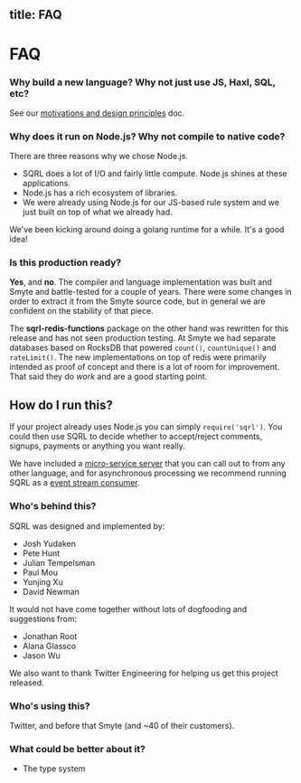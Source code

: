 ## title: FAQ

# FAQ

### Why build a new language? Why not just use JS, Haxl, SQL, etc?

See our [motivations and design principles](motivation.html) doc.

### Why does it run on Node.js? Why not compile to native code?

There are three reasons why we chose Node.js.

- SQRL does a lot of I/O and fairly little compute. Node.js shines at these applications.
- Node.js has a rich ecosystem of libraries.
- We were already using Node.js for our JS-based rule system and we just built on top of what we already had.

We've been kicking around doing a golang runtime for a while. It's a good idea!

### Is this production ready?

**Yes**, and **no**. The compiler and language implementation was built and Smyte and battle-tested for a couple of years. There were some changes in order to extract it from the Smyte source code, but in general we are confident on the stability of that piece.

The **sqrl-redis-functions** package on the other hand was rewritten for this release and has not seen production testing. At Smyte we had separate databases based on RocksDB that powered `count()`, `countUnique()` and `rateLimit()`. The new implementations on top of redis were primarily intended as proof of concept and there is a lot of room for improvement. That said they do _work_ and are a good starting point.

## How do I run this?

If your project already uses Node.js you can simply `require('sqrl')`. You could then use SQRL to decide whether to accept/reject comments, signups, payments or anything you want really.

We have included a [micro-service server](deployment/server.html) that you can call out to from any other language, and for asynchronous processing we recommend running SQRL as a [event stream consumer](deployment/queue.html).

### Who's behind this?

SQRL was designed and implemented by:

- Josh Yudaken
- Pete Hunt
- Julian Tempelsman
- Paul Mou
- Yunjing Xu
- David Newman

It would not have come together without lots of dogfooding and suggestions from:

- Jonathan Root
- Alana Glassco
- Jason Wu

We also want to thank Twitter Engineering for helping us get this project released.

### Who's using this?

Twitter, and before that Smyte (and ~40 of their customers).

### What could be better about it?

- The type system
